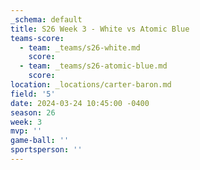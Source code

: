 ```yaml
---
_schema: default
title: S26 Week 3 - White vs Atomic Blue
teams-score:
  - team: _teams/s26-white.md
    score:
  - team: _teams/s26-atomic-blue.md
    score:
location: _locations/carter-baron.md
field: '5'
date: 2024-03-24 10:45:00 -0400
season: 26
week: 3
mvp: ''
game-ball: ''
sportsperson: ''
---
```

